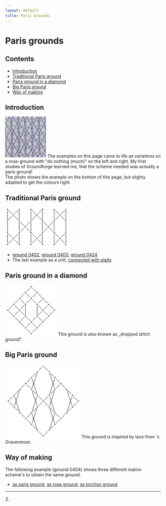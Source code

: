 ```yaml
---
layout: default
title: Paris Grounds
---
```


# Paris grounds

## Contents
* [Introduction](#introduction)
* [Traditional Paris ground](#traditional-paris-ground)
* [Paris ground in a diamond](#paris-ground-in-a-diamond)
* [Big Paris ground](#big-paris-ground)
* [Way of making](#way-of-making)

## Introduction
![photo mt-0434][p-0434] 
The examples on this page came to life as variations on a rose-ground with "do nothing (much)" on the left and right. My first studies of Groundforge learned me, that the scheme needed was actually a paris ground!<br>
The photo shows the example on the bottom of this page, but slighty adapted to get the colours right.
<p style="clear: both"></p>

[p-0434]: ../photos/0434.png?align=right "ground 0434"

## Traditional Paris ground
![paris ground][pic-par-grnd]
* [ground 0402][T-0402-LG], [ground 0403][T-0403-KG], [ground 0424][T-0424-KG]      
* The last example as a unit, [connected with plaits][T-0424-KF]

[pic-par-grnd]: ../images_wt/G-04.png "paris ground"         
[T-0402-LG]: https://d-bl.github.io/GroundForge/tiles?patchWidth=12&patchHeight=16&a1=ctc&c1=ctc&d2=ctctc&tile=B-C-,---5&footsideStitch=ctctt&tileStitch=ctc&headsideStitch=ctctt&shiftColsSW=-2&shiftRowsSW=2&shiftColsSE=2&shiftRowsSE=2
[T-0403-KG]: https://d-bl.github.io/GroundForge/tiles?patchWidth=15&patchHeight=20&a1=c&c1=c&d2=tctct&tile=B-C-,---5&footsideStitch=ctctt&tileStitch=ctc&headsideStitch=ctctt&shiftColsSW=-2&shiftRowsSW=2&shiftColsSE=2&shiftRowsSE=2
[T-0424-KG]: https://d-bl.github.io/GroundForge/tiles?patchWidth=15&patchHeight=20&a1=cr&c1=cl&d2=ctctc&tile=B-C-,---5&footsideStitch=ctctt&tileStitch=ctc&headsideStitch=ctctt&shiftColsSW=-2&shiftRowsSW=2&shiftColsSE=2&shiftRowsSE=2
[T-0424-KF]: https://d-bl.github.io/GroundForge/tiles?patchWidth=15&patchHeight=20&a1=ctctctcr&c1=ctctctcl&d2=ctctc&tile=B-C-,---5&footsideStitch=ctctt&tileStitch=ctc&headsideStitch=ctctt&shiftColsSW=-2&shiftRowsSW=2&shiftColsSE=2&shiftRowsSE=2

## Paris ground in a diamond
[![p-paris-in-sqr]][t-paris-in-sqr]
This ground is also known as _dropped stitch ground".    

[p-paris-in-sqr]: ../images_wt/gf-rose-in-sqr.png?align=left "dropped stitch ground"
[t-paris-in-sqr]: https://d-bl.github.io/GroundForge/tiles?patchWidth=16&patchHeight=16&a1=ctct&c1=ctct&e1=ctc&g1=ctc&b2=ctct&d2=ctc&f2=tctc&h2=ctc&a3=ctc&c3=ctc&e3=tctcr&g3=tctcl&b4=ctc&d4=tctct&h4=tctct&tile=C-B-5-5-,-5-5-5-5,5-5-5-5-,-5-5---5&footsideStitch=ctctt&tileStitch=ctc&headsideStitch=ctctt&shiftColsSW=-4&shiftRowsSW=4&shiftColsSE=4&shiftRowsSE=4

## Big Paris ground
[![big-paris][p-big-paris]][t-big-paris]
This ground is inspired by lace from 's Gravenmoer.         
<p style="clear: both"></p>

[p-big-paris]: ../images_wt/big-rose.png?align=left "big paris ground"
[t-big-paris]: https://d-bl.github.io/GroundForge/tiles?patchWidth=16&patchHeight=24&b1=ct&f1=ct&c2=c&e2=c&b3=ct&d3=ctc&f3=ct&tile=-5---5,--C-B-,-B-5-C&footsideStitch=ctctt&tileStitch=ct&headsideStitch=ctctt&shiftColsSW=-3&shiftRowsSW=3&shiftColsSE=3&shiftRowsSE=3


## Way of making
The following example (ground 0404) shows three different matrix-scheme's to obtain the same ground.
* [as paris ground][T-0404-p], [as rose ground][T-0404-r], [as torchon ground][T-0404-t]

[T-0404-r]: https://d-bl.github.io/GroundForge/tiles?patchWidth=12&patchHeight=12&a1=ctc&b1=c&c1=ctct&d1=c&b2=l&d2=r&tile=5831,-4-7&footsideStitch=ctctt&tileStitch=ctct&headsideStitch=ctctt&shiftColsSW=-2&shiftRowsSW=2&shiftColsSE=2&shiftRowsSE=2
[T-0404-p]: https://d-bl.github.io/GroundForge/tiles?patchWidth=12&patchHeight=16&a1=cr&c1=cl&d2=ctctctc&tile=B-C-,---5&footsideStitch=ctctt&tileStitch=ctct&headsideStitch=ctctt&shiftColsSW=-2&shiftRowsSW=2&shiftColsSE=2&shiftRowsSE=2
[T-0404-t]: https://d-bl.github.io/GroundForge/tiles?patchWidth=12&patchHeight=16&b1=ctc&d1=ctct&a2=cr&c2=cl&tile=-5-5,5-5-&footsideStitch=ctctt&tileStitch=ctct&headsideStitch=ctctt&shiftColsSW=-2&shiftRowsSW=2&shiftColsSE=2&shiftRowsSE=2
        
***
[&uArr;]()



